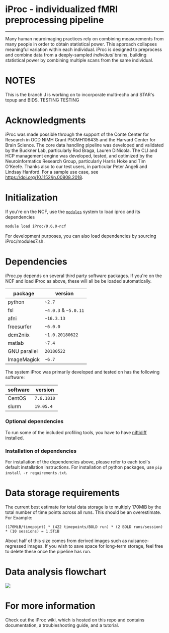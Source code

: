 # iProc - individualized fMRI preprocessing pipeline
------------------------------------------------
Many human neuroimaging practices rely on combining measurements from many people in order to obtain statistical power. This approach collapses meaningful variation within each individual. iProc is designed to preprocess and combine data from a deeply-sampled *individual* brains, building statistical power by combining multiple scans from the same individual.

# NOTES
This is the branch J is working on to incorporate multi-echo and STAR's topup and BIDS.
TESTING TESTING

# Acknowledgments

iProc was made possible through the support of the Conte Center for Research in OCD NIMH Grant P50MH106435 and the Harvard Center for Brain Science.
The core data handling pipeline was developed and validated by the Buckner Lab, particularly Rod Braga, Lauren DiNicola.
The CLI and HCP management engine was developed, tested, and optimized by the Neuroinformatics Research Group, particularly Harris Hoke and Tim O'Keefe.
Thanks also to our test users, in particular Peter Angeli and Lindsay Hanford.
For a sample use case, see https://doi.org/10.1152/jn.00808.2018. 

# Initialization
If you're on the NCF, use the [`modules`](https://www.rc.fas.harvard.edu/resources/documentation/software-on-odyssey/intro/) system to load iproc and its 
dependencies

```bash
module load iProc/0.6.0-ncf
```
For development purposes, you can also load dependencies by sourcing iProc/modules7.sh.

# Dependencies
iProc.py depends on several third party software packages. If you're on the NCF and load iProc as above, these will all be be loaded automatically.

| package      | version              |
|--------------|----------------------|
| python       | `~2.7`               |
| fsl          | `~4.0.3` & `~5.0.11` |
| afni         | `~16.3.13`           |
| freesurfer   | `~6.0.0`             |
| dcm2niix     | `~1.0.20180622`      |
| matlab       | `~7.4`               |
| GNU parallel | `20180522`           |
| ImageMagick  | `~6.7`               |

The system iProc was primarily developed and tested on has the following software:

| software | version      |
|----------|--------------|
| CentOS   | `7.6.1810`   |
| slurm    | `19.05.4`    |

### Optional dependencies

To run some of the included profiling tools, you have to have [niftidiff](https://bitbucket.org/gfariello/niftitools/src/default/) installed. 

### Installation of dependencies
For installation of the dependencies above, please refer to each tool's default installation instructions.
For installation of python packages, use `pip install -r requirements.txt`.

# Data storage requirements

The current best estimate for total data storage is to multiply 170MiB by the total number of time points across all runs. This should be an overestimate.
For Example:
```
(170MiB/timepoint) * (422 timepoints/BOLD run) * (2 BOLD runs/session) * (10 sessions) = 1.5TiB
```
About half of this size comes from derived images such as nuisance-regressed images. If you wish to save space for long-term storage, feel free to delete these once the pipeline has run.

# Data analysis flowchart

![](https://s3.amazonaws.com/docs.neuroinfo.org/iproc/latest/FullFig_180723_iProc.001.png)

# For more information

Check out the iProc wiki, which is hosted on this repo and contains documentation, a troubleshooting guide, and a tutorial.

